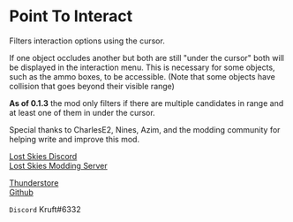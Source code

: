 # Point To Interact

Filters interaction options using the cursor.

If one object occludes another but both are still "under the cursor" both will be displayed in the interaction menu. This is necessary for some objects, such as the ammo boxes, to be accessible. (Note that some objects have collision that goes beyond their visible range)

**As of 0.1.3** the mod only filters if there are multiple candidates in range and at least one of them in under the cursor.

Special thanks to CharlesE2, Nines, Azim, and the modding community for helping write and improve this mod.

[Lost Skies Discord](https://discord.gg/QWtTAnbvqz)  
[Lost Skies Modding Server](https://discord.gg/zVXAPcHqDV)  

[Thunderstore](https://thunderstore.io/c/lost-skies/p/kruft/Point_To_Interact/)  
[Github](https://github.com/kruftt/LostSkiesMods/tree/main/PointToInteract)  

`Discord` Kruft#6332  
